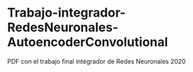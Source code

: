# Trabajo-integrador-RedesNeuronales-AutoencoderConvolutional
PDF con el trabajo final integrador de Redes Neuronales 2020
